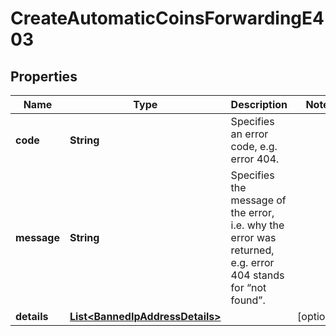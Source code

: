 

# CreateAutomaticCoinsForwardingE403


## Properties

Name | Type | Description | Notes
------------ | ------------- | ------------- | -------------
**code** | **String** | Specifies an error code, e.g. error 404. | 
**message** | **String** | Specifies the message of the error, i.e. why the error was returned, e.g. error 404 stands for “not found”. | 
**details** | [**List&lt;BannedIpAddressDetails&gt;**](BannedIpAddressDetails.md) |  |  [optional]




